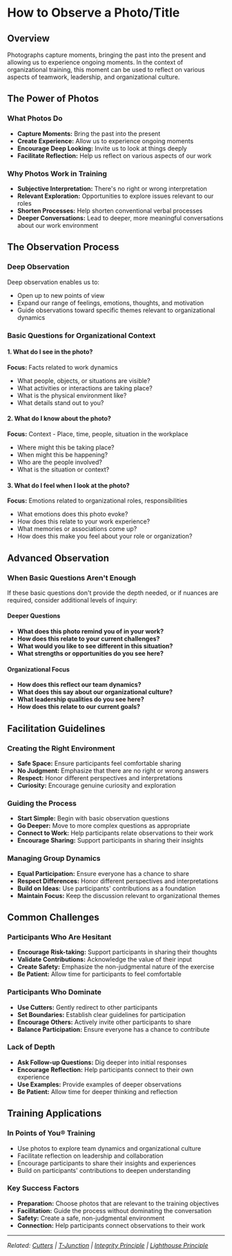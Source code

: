 # How to Observe a Photo/Title

## Overview

Photographs capture moments, bringing the past into the present and allowing us to experience ongoing moments. In the context of organizational training, this moment can be used to reflect on various aspects of teamwork, leadership, and organizational culture.

## The Power of Photos

### What Photos Do
- **Capture Moments:** Bring the past into the present
- **Create Experience:** Allow us to experience ongoing moments
- **Encourage Deep Looking:** Invite us to look at things deeply
- **Facilitate Reflection:** Help us reflect on various aspects of our work

### Why Photos Work in Training
- **Subjective Interpretation:** There's no right or wrong interpretation
- **Relevant Exploration:** Opportunities to explore issues relevant to our roles
- **Shorten Processes:** Help shorten conventional verbal processes
- **Deeper Conversations:** Lead to deeper, more meaningful conversations about our work environment

## The Observation Process

### Deep Observation
Deep observation enables us to:
- Open up to new points of view
- Expand our range of feelings, emotions, thoughts, and motivation
- Guide observations toward specific themes relevant to organizational dynamics

### Basic Questions for Organizational Context

#### 1. What do I see in the photo?
**Focus:** Facts related to work dynamics
- What people, objects, or situations are visible?
- What activities or interactions are taking place?
- What is the physical environment like?
- What details stand out to you?

#### 2. What do I know about the photo?
**Focus:** Context - Place, time, people, situation in the workplace
- Where might this be taking place?
- When might this be happening?
- Who are the people involved?
- What is the situation or context?

#### 3. What do I feel when I look at the photo?
**Focus:** Emotions related to organizational roles, responsibilities
- What emotions does this photo evoke?
- How does this relate to your work experience?
- What memories or associations come up?
- How does this make you feel about your role or organization?

## Advanced Observation

### When Basic Questions Aren't Enough
If these basic questions don't provide the depth needed, or if nuances are required, consider additional levels of inquiry:

#### Deeper Questions
- **What does this photo remind you of in your work?**
- **How does this relate to your current challenges?**
- **What would you like to see different in this situation?**
- **What strengths or opportunities do you see here?**

#### Organizational Focus
- **How does this reflect our team dynamics?**
- **What does this say about our organizational culture?**
- **What leadership qualities do you see here?**
- **How does this relate to our current goals?**

## Facilitation Guidelines

### Creating the Right Environment
- **Safe Space:** Ensure participants feel comfortable sharing
- **No Judgment:** Emphasize that there are no right or wrong answers
- **Respect:** Honor different perspectives and interpretations
- **Curiosity:** Encourage genuine curiosity and exploration

### Guiding the Process
- **Start Simple:** Begin with basic observation questions
- **Go Deeper:** Move to more complex questions as appropriate
- **Connect to Work:** Help participants relate observations to their work
- **Encourage Sharing:** Support participants in sharing their insights

### Managing Group Dynamics
- **Equal Participation:** Ensure everyone has a chance to share
- **Respect Differences:** Honor different perspectives and interpretations
- **Build on Ideas:** Use participants' contributions as a foundation
- **Maintain Focus:** Keep the discussion relevant to organizational themes

## Common Challenges

### Participants Who Are Hesitant
- **Encourage Risk-taking:** Support participants in sharing their thoughts
- **Validate Contributions:** Acknowledge the value of their input
- **Create Safety:** Emphasize the non-judgmental nature of the exercise
- **Be Patient:** Allow time for participants to feel comfortable

### Participants Who Dominate
- **Use Cutters:** Gently redirect to other participants
- **Set Boundaries:** Establish clear guidelines for participation
- **Encourage Others:** Actively invite other participants to share
- **Balance Participation:** Ensure everyone has a chance to contribute

### Lack of Depth
- **Ask Follow-up Questions:** Dig deeper into initial responses
- **Encourage Reflection:** Help participants connect to their own experience
- **Use Examples:** Provide examples of deeper observations
- **Be Patient:** Allow time for deeper thinking and reflection

## Training Applications

### In Points of You® Training
- Use photos to explore team dynamics and organizational culture
- Facilitate reflection on leadership and collaboration
- Encourage participants to share their insights and experiences
- Build on participants' contributions to deepen understanding

### Key Success Factors
- **Preparation:** Choose photos that are relevant to the training objectives
- **Facilitation:** Guide the process without dominating the conversation
- **Safety:** Create a safe, non-judgmental environment
- **Connection:** Help participants connect observations to their work

---

*Related: [Cutters](cutters.md) | [T-Junction](t-junction.md) | [Integrity Principle](integrity-principle.md) | [Lighthouse Principle](lighthouse-principle.md)*
